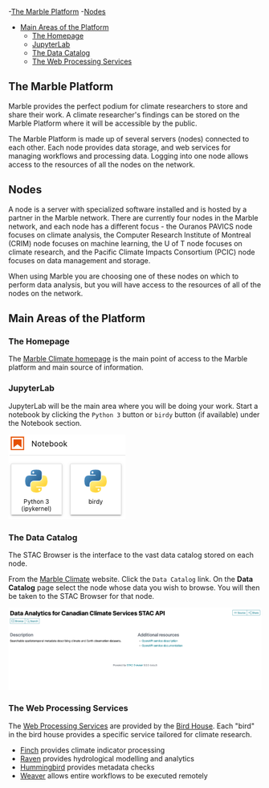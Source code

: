 -[The Marble Platform](#marble-platform)
-[Nodes](#nodes)
- [Main Areas of the Platform](#main-areas)
  - [The Homepage](#homepage)
  - [JupyterLab](#jupyterlab)
  - [The Data Catalog](#data-catalog)
  - [The Web Processing Services](#webservices)


## <a id="marble-platform"></a>The Marble Platform

Marble provides the perfect podium for climate researchers to store and share their work. 
A climate researcher's findings can be stored on the Marble Platform where it will be accessible by the public.

The Marble Platform is made up of several servers (nodes) connected to each other. 
Each node provides data storage, and web services for managing workflows and processing data.  Logging into one node 
allows access to the resources of all the nodes on the network.   

## <a id="nodes"></a>Nodes

A node is a server with specialized software installed and is hosted by a partner in the Marble network.
There are currently four nodes in the Marble network, and each node has a different focus - the Ouranos PAVICS node 
focuses on climate analysis, the Computer Research Institute of Montreal (CRIM) node focuses on machine learning, 
the U of T node focuses on climate research, and the Pacific Climate Impacts Consortium (PCIC) node focuses on data 
management and storage.

When using Marble you are choosing one of these nodes on which to perform data analysis, but you will have access to
the resources of all of the nodes on the network. 

## <a id="main-areas"></a>Main Areas of the Platform

### <a id="homepage"></a>The Homepage

The [Marble Climate homepage](https://marbleclimate.com/index.html) is the main point of access to the Marble platform 
and main source of information.

### <a id="jupyterlab"></a>JupyterLab
JupyterLab will be the main area where you will be doing your work.  Start a notebook by clicking the `Python 3` button or `birdy` button (if available) under the Notebook section. 

![Jupyter Notebook Buttons](images/getting-started/jupyter-notebook-buttons.png)

### <a id="data-catalog"></a>The Data Catalog
The STAC Browser is the interface to the vast data catalog stored on each node.  

From the [Marble Climate](https://marbleclimate.com) website. Click the `Data Catalog` link.  On the **Data Catalog** page select the node whose data you wish to browse.  You will then be taken to the STAC Browser for that node.

![STAC Browser Home](images/getting-started/stac-browser-home.png)

### <a id="webservices"></a>The Web Processing Services
The [Web Processing Services](https://marbleclimate.com/remote-processing.html) are provided by the 
[Bird House](https://github.com/bird-house).  Each "bird" in the bird house provides a specific service tailored for climate research.

- [Finch](https://pavics-sdi.readthedocs.io/projects/finch/en/latest/) provides climate indicator processing
- [Raven](https://pavics-sdi.readthedocs.io/projects/raven/en/latest/) provides hydrological modelling and analytics
- [Hummingbird](https://birdhouse-hummingbird.readthedocs.io/en/latest/index.html) provides metadata checks
- [Weaver](https://pavics-weaver.readthedocs.io/en/latest/) allows entire workflows to be executed remotely